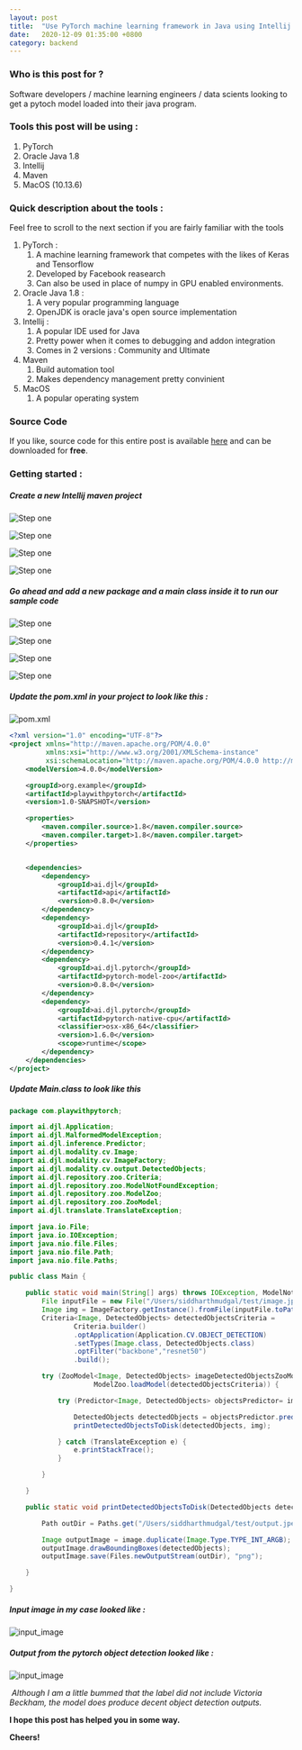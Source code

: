 ```yaml
---
layout: post
title:  "Use PyTorch machine learning framework in Java using Intellij and maven on MacOS"
date:   2020-12-09 01:35:00 +0800
category: backend
---
```

### Who is this post for ?

Software developers / machine learning engineers / data scients looking to get a pytoch model loaded into their java program. 

### Tools this post will be using : 

1. PyTorch
2. Oracle Java 1.8
3. Intellij
4. Maven
5. MacOS (10.13.6)

### Quick description about the tools :

Feel free to scroll to the next section if you are fairly familiar with the tools

1. PyTorch : 
   1. A machine learning framework that competes with the likes of Keras and Tensorflow
   2. Developed by Facebook reasearch
   3. Can also be used in place of numpy in GPU enabled environments.
2. Oracle Java 1.8 :
   1. A very popular programming language
   2. OpenJDK is oracle java's open source implementation
3. Intellij :
   1. A popular IDE used for Java
   2. Pretty power when it comes to debugging and addon integration
   3. Comes in 2 versions : Community and Ultimate
4. Maven
   1. Build automation tool
   2. Makes dependency management pretty convinient
5. MacOS
   1. A popular operating system



### Source Code 

If you like, source code for this entire post is available [here](https://github.com/siddharthmudgal/pytorch-java-maven-intellij-macos) and can be downloaded for **free**.

### Getting started : 

##### 	**Create a new Intellij maven project**



![Step one](https://github.com/thinknibbles/image_assets_for_thinknibbles/blob/main/pytorch_java_intellij_maven/shot1.jpeg?raw=true)



![Step one](https://github.com/thinknibbles/image_assets_for_thinknibbles/blob/main/pytorch_java_intellij_maven/shot2.jpeg?raw=true)

![Step one](https://github.com/thinknibbles/image_assets_for_thinknibbles/blob/main/pytorch_java_intellij_maven/shot3.jpeg?raw=true)

![Step one](https://github.com/thinknibbles/image_assets_for_thinknibbles/blob/main/pytorch_java_intellij_maven/shot4.jpeg?raw=true)



##### **Go ahead and add a new package and a main class inside it to run our sample code**



![Step one](https://github.com/thinknibbles/image_assets_for_thinknibbles/blob/main/pytorch_java_intellij_maven/shot5.jpeg?raw=true)

![Step one](https://github.com/thinknibbles/image_assets_for_thinknibbles/blob/main/pytorch_java_intellij_maven/shot6.jpeg?raw=true)

![Step one](https://github.com/thinknibbles/image_assets_for_thinknibbles/blob/main/pytorch_java_intellij_maven/shot7.jpeg?raw=true)

![Step one](https://github.com/thinknibbles/image_assets_for_thinknibbles/blob/main/pytorch_java_intellij_maven/shot8.jpeg?raw=true)



##### **Update the pom.xml in your project to look like this :** 

![pom.xml](https://github.com/thinknibbles/image_assets_for_thinknibbles/blob/main/pytorch_java_intellij_maven/shot9.jpeg?raw=true)

```xml
<?xml version="1.0" encoding="UTF-8"?>
<project xmlns="http://maven.apache.org/POM/4.0.0"
         xmlns:xsi="http://www.w3.org/2001/XMLSchema-instance"
         xsi:schemaLocation="http://maven.apache.org/POM/4.0.0 http://maven.apache.org/xsd/maven-4.0.0.xsd">
    <modelVersion>4.0.0</modelVersion>

    <groupId>org.example</groupId>
    <artifactId>playwithpytorch</artifactId>
    <version>1.0-SNAPSHOT</version>

    <properties>
        <maven.compiler.source>1.8</maven.compiler.source>
        <maven.compiler.target>1.8</maven.compiler.target>
    </properties>


    <dependencies>
        <dependency>
            <groupId>ai.djl</groupId>
            <artifactId>api</artifactId>
            <version>0.8.0</version>
        </dependency>
        <dependency>
            <groupId>ai.djl</groupId>
            <artifactId>repository</artifactId>
            <version>0.4.1</version>
        </dependency>
        <dependency>
            <groupId>ai.djl.pytorch</groupId>
            <artifactId>pytorch-model-zoo</artifactId>
            <version>0.8.0</version>
        </dependency>
        <dependency>
            <groupId>ai.djl.pytorch</groupId>
            <artifactId>pytorch-native-cpu</artifactId>
            <classifier>osx-x86_64</classifier>
            <version>1.6.0</version>
            <scope>runtime</scope>
        </dependency>
    </dependencies>
</project>
```



##### **Update Main.class to look like this**



```java
package com.playwithpytorch;

import ai.djl.Application;
import ai.djl.MalformedModelException;
import ai.djl.inference.Predictor;
import ai.djl.modality.cv.Image;
import ai.djl.modality.cv.ImageFactory;
import ai.djl.modality.cv.output.DetectedObjects;
import ai.djl.repository.zoo.Criteria;
import ai.djl.repository.zoo.ModelNotFoundException;
import ai.djl.repository.zoo.ModelZoo;
import ai.djl.repository.zoo.ZooModel;
import ai.djl.translate.TranslateException;

import java.io.File;
import java.io.IOException;
import java.nio.file.Files;
import java.nio.file.Path;
import java.nio.file.Paths;

public class Main {

    public static void main(String[] args) throws IOException, ModelNotFoundException, MalformedModelException {
        File inputFile = new File("/Users/siddharthmudgal/test/image.jpg");
        Image img = ImageFactory.getInstance().fromFile(inputFile.toPath());
        Criteria<Image, DetectedObjects> detectedObjectsCriteria =
                Criteria.builder()
                .optApplication(Application.CV.OBJECT_DETECTION)
                .setTypes(Image.class, DetectedObjects.class)
                .optFilter("backbone","resnet50")
                .build();

        try (ZooModel<Image, DetectedObjects> imageDetectedObjectsZooModel =
                     ModelZoo.loadModel(detectedObjectsCriteria)) {

            try (Predictor<Image, DetectedObjects> objectsPredictor= imageDetectedObjectsZooModel.newPredictor()) {

                DetectedObjects detectedObjects = objectsPredictor.predict(img);
                printDetectedObjectsToDisk(detectedObjects, img);

            } catch (TranslateException e) {
                e.printStackTrace();
            }

        }

    }

    public static void printDetectedObjectsToDisk(DetectedObjects detectedObjects , Image image) throws IOException {

        Path outDir = Paths.get("/Users/siddharthmudgal/test/output.jpeg");

        Image outputImage = image.duplicate(Image.Type.TYPE_INT_ARGB);
        outputImage.drawBoundingBoxes(detectedObjects);
        outputImage.save(Files.newOutputStream(outDir), "png");

    }

}
```



##### **Input image in my case looked like :** 

![input_image](https://github.com/thinknibbles/image_assets_for_thinknibbles/blob/main/pytorch_java_intellij_maven/image.jpg?raw=true)

##### **Output from the pytorch object detection looked like :** 

![input_image](https://github.com/thinknibbles/image_assets_for_thinknibbles/blob/main/pytorch_java_intellij_maven/output.png?raw=true)

​	*Although I am a little bummed that the label did not include Victoria Beckham, the model does produce decent object detection outputs.*



**I hope this post has helped you in some way.**

**Cheers!**